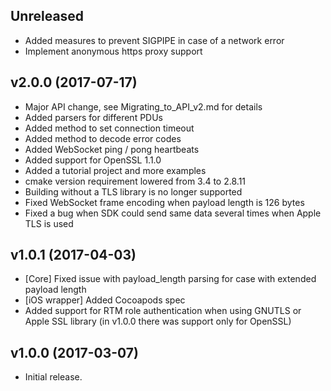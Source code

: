 Unreleased
----------

* Added measures to prevent SIGPIPE in case of a network error
* Implement anonymous https proxy support

v2.0.0 (2017-07-17)
-------------------

* Major API change, see Migrating_to_API_v2.md for details
* Added parsers for different PDUs
* Added method to set connection timeout
* Added method to decode error codes
* Added WebSocket ping / pong heartbeats
* Added support for OpenSSL 1.1.0
* Added a tutorial project and more examples
* cmake version requirement lowered from 3.4 to 2.8.11
* Building without a TLS library is no longer supported
* Fixed WebSocket frame encoding when payload length is 126 bytes
* Fixed a bug when SDK could send same data several times when Apple TLS is used

v1.0.1 (2017-04-03)
-------------------

* [Core] Fixed issue with payload_length parsing for case with
  extended payload length
* [iOS wrapper] Added Cocoapods spec
* Added support for RTM role authentication when using GNUTLS or Apple SSL
  library (in v1.0.0 there was support only for OpenSSL)

v1.0.0 (2017-03-07)
-------------------

* Initial release.